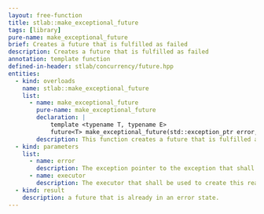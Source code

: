 ```yaml
---
layout: free-function
title: stlab::make_exceptional_future
tags: [library]
pure-name: make_exceptional_future
brief: Creates a future that is fulfilled as failed
description: Creates a future that is fulfilled as failed
annotation: template function
defined-in-header: stlab/concurrency/future.hpp
entities:
  - kind: overloads
    name: stlab::make_exceptional_future
    list:
      - name: make_exceptional_future
        pure-name: make_exceptional_future
        declaration: |
            template <typename T, typename E>
            future<T> make_exceptional_future(std::exception_ptr error, E executor)
        description: This function creates a future that is fulfilled as failed.
  - kind: parameters
    list:
      - name: error
        description: The exception pointer to the exception that shall be the result of the fulfilled future
      - name: executor
        description: The executor that shall be used to create this ready future
  - kind: result
    description: a future that is already in an error state.
---
```

